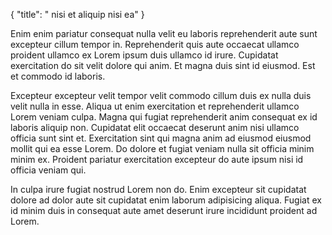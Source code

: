 {
  "title": " nisi et aliquip nisi ea"
}

Enim enim pariatur consequat nulla velit eu laboris reprehenderit aute sunt excepteur cillum tempor in. Reprehenderit quis aute occaecat ullamco proident ullamco ex Lorem ipsum duis ullamco id irure. Cupidatat exercitation do sit velit dolore qui anim. Et magna duis sint id eiusmod. Est et commodo id laboris.

Excepteur excepteur velit tempor velit commodo cillum duis ex nulla duis velit nulla in esse. Aliqua ut enim exercitation et reprehenderit ullamco Lorem veniam culpa. Magna qui fugiat reprehenderit anim consequat ex id laboris aliquip non. Cupidatat elit occaecat deserunt anim nisi ullamco officia sunt sint et. Exercitation sint qui magna anim ad eiusmod eiusmod mollit qui ea esse Lorem. Do dolore et fugiat veniam nulla sit officia minim minim ex. Proident pariatur exercitation excepteur do aute ipsum nisi id officia veniam qui.

In culpa irure fugiat nostrud Lorem non do. Enim excepteur sit cupidatat dolore ad dolor aute sit cupidatat enim laborum adipisicing aliqua. Fugiat ex id minim duis in consequat aute amet deserunt irure incididunt proident ad Lorem.